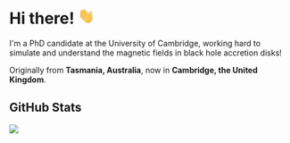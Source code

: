 # Hi there! <img src="https://raw.githubusercontent.com/paytonrodman/paytonrodman/master/wave.gif" width="30px">

I'm a PhD candidate at the University of Cambridge, working hard to simulate and understand the magnetic fields in black hole accretion disks! 

Originally from **Tasmania, Australia**, now in **Cambridge, the United Kingdom**.

## GitHub Stats
<a href="">
  <img align="centre" src="https://github-readme-stats.vercel.app/api?username=paytonrodman&hide=stars,prs&count_private=true&include_all_commits=true&show_icons=true&title_color=007bff&text_color=e7e7e7&icon_color=007bff&bg_color=171c28" />
<a />
